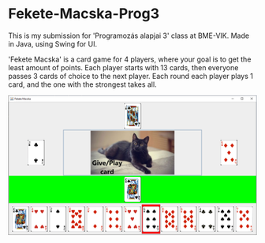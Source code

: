 # Fekete-Macska-Prog3
This is my submission for 'Programozás alapjai 3' class at BME-VIK. Made in Java, using Swing for UI.

'Fekete Macska' is a card game for 4 players, where your goal is to get the least amount of points. Each player starts with 13 cards, then everyone passes 3 cards of choice to the next player. Each round each player plays 1 card, and the one with the strongest takes all.

![](FeketeMacska.png)
